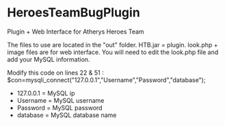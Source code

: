 HeroesTeamBugPlugin
===================

Plugin + Web Interface for Atherys Heroes Team

The files to use are located in the "out" folder.
HTB.jar = plugin.
look.php + image files are for web interface. You will need to edit the look.php file and add your MySQL information.

Modify this code on lines 22 & 51 : $con=mysqli_connect("127.0.0.1","Username","Password","database");
- 127.0.0.1 = MySQL ip
- Username = MySQL username
- Password = MySQL password
- database = MySQL database name

